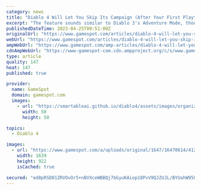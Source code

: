```yaml
---
category: news
title: "Diablo 4 Will Let You Skip Its Campaign (After Your First Playthrough)"
excerpt: "The feature sounds similar to Diablo 3's Adventure Mode, though there are still details that have yet to be clarified."
publishedDateTime: 2023-04-25T09:51:00Z
originalUrl: "https://www.gamespot.com/articles/diablo-4-will-let-you-skip-its-campaign-after-your-first-playthrough/1100-6513544/"
webUrl: "https://www.gamespot.com/articles/diablo-4-will-let-you-skip-its-campaign-after-your-first-playthrough/1100-6513544/"
ampWebUrl: "https://www.gamespot.com/amp-articles/diablo-4-will-let-you-skip-its-campaign-after-your-first-playthrough/1100-6513544/"
cdnAmpWebUrl: "https://www-gamespot-com.cdn.ampproject.org/c/s/www.gamespot.com/amp-articles/diablo-4-will-let-you-skip-its-campaign-after-your-first-playthrough/1100-6513544/"
type: article
quality: 147
heat: 147
published: true

provider:
  name: GameSpot
  domain: gamespot.com
  images:
    - url: "https://smartableai.github.io/diablo4/assets/images/organizations/gamespot.com-50x50.jpg"
      width: 50
      height: 50

topics:
  - Diablo 4

images:
  - url: "https://www.gamespot.com/a/uploads/original/1647/16470614/4129615-diablo4skipcampaignoption.jpg"
    width: 1639
    height: 922
    isCached: true

secured: "ed0pRSD01ZRVOvOr5+nBVXceWBBQj7bGyuKAiop18PvV9QJZUJL/BYUahW95Geh9kBSgIH2PLn3DMvjbdT5IHLASFFJrZ4O5nk5VNsqlPa2agjM4e+B5ENVFnbFb391hs0rHXsP3XacgTHLb3h3ua4E2ZvYnH3lx+ah58KyinedZopF10OXk+q5gHlBtHk3svjmB+0JWrRlZCPtdNBkFc6D2rgliyyJwy1r9jWnzNPLO7ua7ftmXkrF0QR3tuLIYUijtPtm9Xqa4DE9uHqNWGQZJRzEFSD23mh00ss2KZIkdStYLWZFyK6q5Noi95WxHntzcQbQXxUaTVv9x2NpeLpYkOA50Em81ghbHOxL2zT8=;mSIea+tECSXHKpNpKeT9/A=="
---
```


